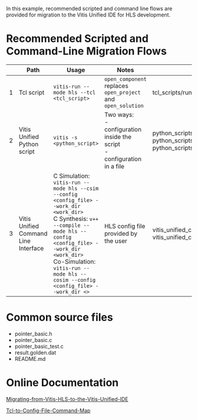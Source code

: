 In this example, recommended scripted and command line flows are provided for migration to the Vitis Unified IDE for HLS development.

# Recommended Scripted and Command-Line Migration Flows
||Path|Usage|Notes|Relevant files|
|-|-|-|-|-|
|1| Tcl script| ```vitis-run --mode hls --tcl <tcl_script>```|```open_component``` replaces ```open_project``` and ```open_solution```|tcl_scripts/run_vitis_unified.tcl|
|2| Vitis Unified Python script|```vitis -s <python_script>```|Two ways:<br>- configuration inside the script<br>- configuration in a file|python_scripts/run.py<br> python_scripts/hls_config.cfg, python_scripts/run_with_external_config.py|
|3| Vitis Unified Command Line Interface|C Simulation: ```vitis-run --mode hls --csim --config <config_file> --work_dir <work_dir>```<br> C Synthesis: ```v++ --compile --mode hls --config <config_file> --work_dir <work_dir>```<br> Co-Simulation: ```vitis-run --mode hls --cosim --config <config_file> --work_dir <>``` |HLS config file provided by the user|vitis_unified_cli/hls_config.cfg<br> vitis_unified_cli/run_vitis_commandline.sh|

# Common source files
- pointer_basic.h
- pointer_basic.c
- pointer_basic_test.c
- result.golden.dat
- README.md

# Online Documentation
[Migrating-from-Vitis-HLS-to-the-Vitis-Unified-IDE](https://docs.amd.com/r/en-US/ug1399-vitis-hls/Migrating-from-Vitis-HLS-to-the-Vitis-Unified-IDE)

[Tcl-to-Config-File-Command-Map](https://docs.amd.com/r/en-US/ug1399-vitis-hls/Tcl-to-Config-File-Command-Map)

